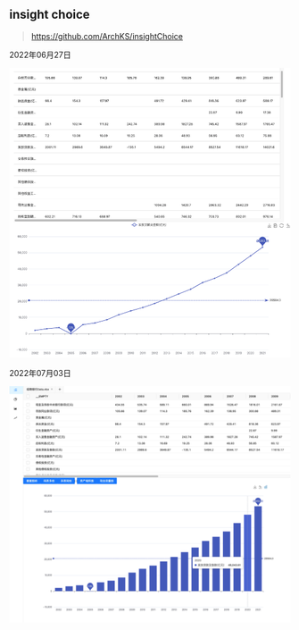 ## insight choice

> https://github.com/ArchKS/insightChoice



2022年06月27日

![](./img/image-20220625180940297.png)









2022年07月03日

![](./img/iShot_2022-07-03_22.37.50.png)